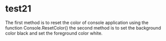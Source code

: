 # test21
The first method is to reset the color of console application using the function Console.ResetColor()
the second method is to set the background color black and set the foreground color white.
